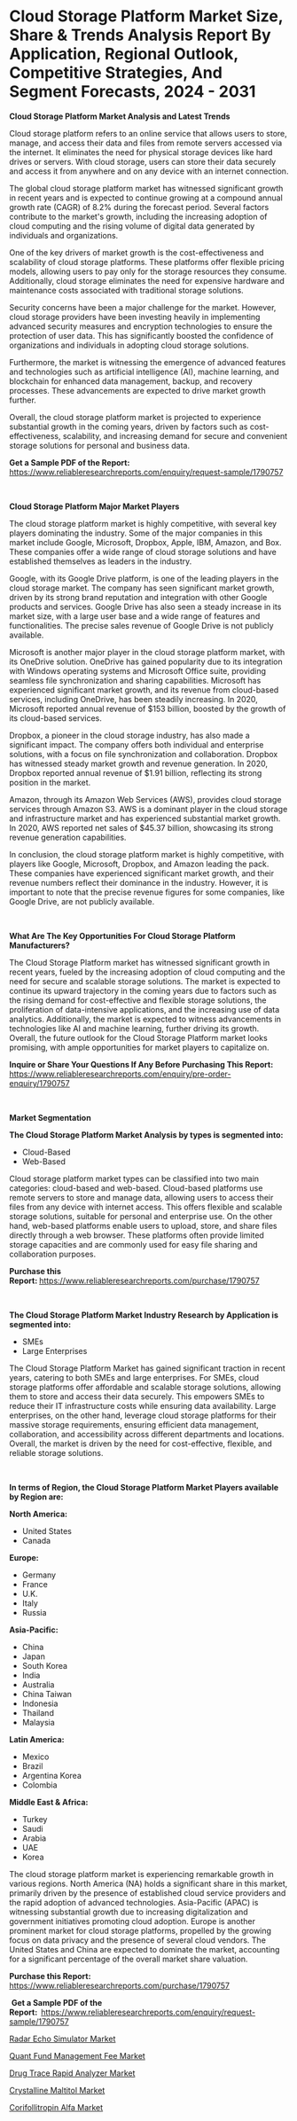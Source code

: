 <p><h1>Cloud Storage Platform Market Size, Share & Trends Analysis Report By Application, Regional Outlook, Competitive Strategies, And Segment Forecasts, 2024 - 2031</h1></p><p><strong>Cloud Storage Platform Market Analysis and Latest Trends</strong></p>
<p><p>Cloud storage platform refers to an online service that allows users to store, manage, and access their data and files from remote servers accessed via the internet. It eliminates the need for physical storage devices like hard drives or servers. With cloud storage, users can store their data securely and access it from anywhere and on any device with an internet connection.</p><p>The global cloud storage platform market has witnessed significant growth in recent years and is expected to continue growing at a compound annual growth rate (CAGR) of 8.2% during the forecast period. Several factors contribute to the market's growth, including the increasing adoption of cloud computing and the rising volume of digital data generated by individuals and organizations.</p><p>One of the key drivers of market growth is the cost-effectiveness and scalability of cloud storage platforms. These platforms offer flexible pricing models, allowing users to pay only for the storage resources they consume. Additionally, cloud storage eliminates the need for expensive hardware and maintenance costs associated with traditional storage solutions.</p><p>Security concerns have been a major challenge for the market. However, cloud storage providers have been investing heavily in implementing advanced security measures and encryption technologies to ensure the protection of user data. This has significantly boosted the confidence of organizations and individuals in adopting cloud storage solutions.</p><p>Furthermore, the market is witnessing the emergence of advanced features and technologies such as artificial intelligence (AI), machine learning, and blockchain for enhanced data management, backup, and recovery processes. These advancements are expected to drive market growth further.</p><p>Overall, the cloud storage platform market is projected to experience substantial growth in the coming years, driven by factors such as cost-effectiveness, scalability, and increasing demand for secure and convenient storage solutions for personal and business data.</p></p>
<p><strong>Get a Sample PDF of the Report:&nbsp;</strong> <a href="https://www.reliableresearchreports.com/enquiry/request-sample/1790757">https://www.reliableresearchreports.com/enquiry/request-sample/1790757</a></p>
<p>&nbsp;</p>
<p><strong>Cloud Storage Platform Major Market Players</strong></p>
<p><p>The cloud storage platform market is highly competitive, with several key players dominating the industry. Some of the major companies in this market include Google, Microsoft, Dropbox, Apple, IBM, Amazon, and Box. These companies offer a wide range of cloud storage solutions and have established themselves as leaders in the industry.</p><p>Google, with its Google Drive platform, is one of the leading players in the cloud storage market. The company has seen significant market growth, driven by its strong brand reputation and integration with other Google products and services. Google Drive has also seen a steady increase in its market size, with a large user base and a wide range of features and functionalities. The precise sales revenue of Google Drive is not publicly available.</p><p>Microsoft is another major player in the cloud storage platform market, with its OneDrive solution. OneDrive has gained popularity due to its integration with Windows operating systems and Microsoft Office suite, providing seamless file synchronization and sharing capabilities. Microsoft has experienced significant market growth, and its revenue from cloud-based services, including OneDrive, has been steadily increasing. In 2020, Microsoft reported annual revenue of $153 billion, boosted by the growth of its cloud-based services.</p><p>Dropbox, a pioneer in the cloud storage industry, has also made a significant impact. The company offers both individual and enterprise solutions, with a focus on file synchronization and collaboration. Dropbox has witnessed steady market growth and revenue generation. In 2020, Dropbox reported annual revenue of $1.91 billion, reflecting its strong position in the market.</p><p>Amazon, through its Amazon Web Services (AWS), provides cloud storage services through Amazon S3. AWS is a dominant player in the cloud storage and infrastructure market and has experienced substantial market growth. In 2020, AWS reported net sales of $45.37 billion, showcasing its strong revenue generation capabilities.</p><p>In conclusion, the cloud storage platform market is highly competitive, with players like Google, Microsoft, Dropbox, and Amazon leading the pack. These companies have experienced significant market growth, and their revenue numbers reflect their dominance in the industry. However, it is important to note that the precise revenue figures for some companies, like Google Drive, are not publicly available.</p></p>
<p>&nbsp;</p>
<p><strong>What Are The Key Opportunities For Cloud Storage Platform Manufacturers?</strong></p>
<p><p>The Cloud Storage Platform market has witnessed significant growth in recent years, fueled by the increasing adoption of cloud computing and the need for secure and scalable storage solutions. The market is expected to continue its upward trajectory in the coming years due to factors such as the rising demand for cost-effective and flexible storage solutions, the proliferation of data-intensive applications, and the increasing use of data analytics. Additionally, the market is expected to witness advancements in technologies like AI and machine learning, further driving its growth. Overall, the future outlook for the Cloud Storage Platform market looks promising, with ample opportunities for market players to capitalize on.</p></p>
<p><strong>Inquire or Share Your Questions If Any Before Purchasing This Report:</strong> <a href="https://www.reliableresearchreports.com/enquiry/pre-order-enquiry/1790757">https://www.reliableresearchreports.com/enquiry/pre-order-enquiry/1790757</a></p>
<p>&nbsp;</p>
<p><strong>Market Segmentation</strong></p>
<p><strong>The Cloud Storage Platform Market Analysis by types is segmented into:</strong></p>
<p><ul><li>Cloud-Based</li><li>Web-Based</li></ul></p>
<p><p>Cloud storage platform market types can be classified into two main categories: cloud-based and web-based. Cloud-based platforms use remote servers to store and manage data, allowing users to access their files from any device with internet access. This offers flexible and scalable storage solutions, suitable for personal and enterprise use. On the other hand, web-based platforms enable users to upload, store, and share files directly through a web browser. These platforms often provide limited storage capacities and are commonly used for easy file sharing and collaboration purposes.</p></p>
<p><strong>Purchase this Report:&nbsp;</strong><a href="https://www.reliableresearchreports.com/purchase/1790757">https://www.reliableresearchreports.com/purchase/1790757</a></p>
<p>&nbsp;</p>
<p><strong>The Cloud Storage Platform Market Industry Research by Application is segmented into:</strong></p>
<p><ul><li>SMEs</li><li>Large Enterprises</li></ul></p>
<p><p>The Cloud Storage Platform Market has gained significant traction in recent years, catering to both SMEs and large enterprises. For SMEs, cloud storage platforms offer affordable and scalable storage solutions, allowing them to store and access their data securely. This empowers SMEs to reduce their IT infrastructure costs while ensuring data availability. Large enterprises, on the other hand, leverage cloud storage platforms for their massive storage requirements, ensuring efficient data management, collaboration, and accessibility across different departments and locations. Overall, the market is driven by the need for cost-effective, flexible, and reliable storage solutions.</p></p>
<p>&nbsp;</p>
<p><strong>In terms of Region, the Cloud Storage Platform Market Players available by Region are:</strong></p>
<p>
    <p> <strong> North America: </strong>
        <ul>
            <li>United States</li>
            <li>Canada</li>
        </ul>
        </p> 
    <p> <strong> Europe: </strong>
        <ul>
            <li>Germany</li>
            <li>France</li>
            <li>U.K.</li>
            <li>Italy</li>
            <li>Russia</li>
        </ul>
        </p> 
    <p> <strong> Asia-Pacific: </strong>
        <ul>
            <li>China</li>
            <li>Japan</li>
            <li>South Korea</li>
            <li>India</li>
            <li>Australia</li>
            <li>China Taiwan</li>
            <li>Indonesia</li>
            <li>Thailand</li>
            <li>Malaysia</li>
        </ul>
        </p> 
    <p> <strong> Latin America: </strong>
        <ul>
            <li>Mexico</li>
            <li>Brazil</li>
            <li>Argentina Korea</li>
            <li>Colombia</li>
        </ul>
        </p> 
    <p> <strong> Middle East & Africa: </strong>
        <ul>
            <li>Turkey</li>
            <li>Saudi</li>
            <li>Arabia</li>
            <li>UAE</li>
            <li>Korea</li>
        </ul>
    </p>
    </p>
<p><p>The cloud storage platform market is experiencing remarkable growth in various regions. North America (NA) holds a significant share in this market, primarily driven by the presence of established cloud service providers and the rapid adoption of advanced technologies. Asia-Pacific (APAC) is witnessing substantial growth due to increasing digitalization and government initiatives promoting cloud adoption. Europe is another prominent market for cloud storage platforms, propelled by the growing focus on data privacy and the presence of several cloud vendors. The United States and China are expected to dominate the market, accounting for a significant percentage of the overall market share valuation.</p></p>
<p><strong>Purchase this Report: </strong><a href="https://www.reliableresearchreports.com/purchase/1790757">https://www.reliableresearchreports.com/purchase/1790757</a></p>
<p>&nbsp;<strong>Get a Sample PDF of the Report:&nbsp;&nbsp;</strong><a href="https://www.reliableresearchreports.com/enquiry/request-sample/1790757">https://www.reliableresearchreports.com/enquiry/request-sample/1790757</a></p>
<p><strong></strong></p>
<p><p><a href="https://medium.com/@jaremington56468/radar-echo-simulator-market-size-reveals-the-best-marketing-channels-in-global-industry-3a4bf03ea3a3">Radar Echo Simulator Market</a></p><p><a href="https://medium.com/@jaremington56468/quant-fund-management-fee-market-report-reveals-the-latest-trends-and-growth-opportunities-of-this-4c74554ee659">Quant Fund Management Fee Market</a></p><p><a href="https://medium.com/@jaremington56468/drug-trace-rapid-analyzer-market-size-market-outlook-and-market-forecast-2024-to-2031-5021bdf7eabf">Drug Trace Rapid Analyzer Market</a></p><p><a href="https://github.com/grishafomin4852/Market-Research-Report-List-2/blob/main/crystalline-maltitol-market.md">Crystalline Maltitol Market</a></p><p><a href="https://github.com/ruslanpoljakovrd177/Market-Research-Report-List-2/blob/main/corifollitropin-alfa-market.md">Corifollitropin Alfa Market</a></p></p>
